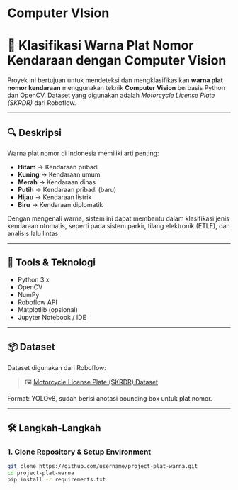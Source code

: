 # Computer VIsion
# 🚗 Klasifikasi Warna Plat Nomor Kendaraan dengan Computer Vision

Proyek ini bertujuan untuk mendeteksi dan mengklasifikasikan **warna plat nomor kendaraan** menggunakan teknik **Computer Vision** berbasis Python dan OpenCV. Dataset yang digunakan adalah _Motorcycle License Plate (SKRDR)_ dari Roboflow.

---

## 🔍 Deskripsi

Warna plat nomor di Indonesia memiliki arti penting:
- **Hitam** → Kendaraan pribadi  
- **Kuning** → Kendaraan umum  
- **Merah** → Kendaraan dinas  
- **Putih** → Kendaraan pribadi (baru)  
- **Hijau** → Kendaraan listrik  
- **Biru** → Kendaraan diplomatik

Dengan mengenali warna, sistem ini dapat membantu dalam klasifikasi jenis kendaraan otomatis, seperti pada sistem parkir, tilang elektronik (ETLE), dan analisis lalu lintas.

---

## 🧰 Tools & Teknologi

- Python 3.x
- OpenCV
- NumPy
- Roboflow API
- Matplotlib (opsional)
- Jupyter Notebook / IDE

---

## 📦 Dataset

Dataset digunakan dari Roboflow:

> 🖼 [Motorcycle License Plate (SKRDR) Dataset](https://universe.roboflow.com/zeroexperiments/motorcycle-license-plate-skrdr)

Format: YOLOv8, sudah berisi anotasi bounding box untuk plat nomor.

---

## 🛠️ Langkah-Langkah

### 1. Clone Repository & Setup Environment
```bash
git clone https://github.com/username/project-plat-warna.git
cd project-plat-warna
pip install -r requirements.txt
